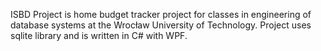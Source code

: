 ISBD Project is home budget tracker project for classes in engineering of database systems at the Wrocław University of Technology.
Project uses sqlite library and is written in C# with WPF. 
